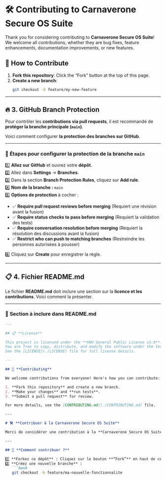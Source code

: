 # 🛠️ **Contributing to Carnaverone Secure OS Suite**

Thank you for considering contributing to **Carnaverone Secure OS Suite**! We welcome all contributions, whether they are bug fixes, feature enhancements, documentation improvements, or new features.

## 🚀 **How to Contribute**

1. **Fork this repository**: Click the “Fork” button at the top of this page.
2. **Create a new branch**: 
   ```bash
   git checkout -b feature/my-new-feature

---

## 🔥 **3. GitHub Branch Protection**
Pour contrôler les **contributions via pull requests**, il est recommandé de **protéger la branche principale (`main`)**.

Voici comment configurer **la protection des branches sur GitHub**.

---

### 📘 **Étapes pour configurer la protection de la branche `main`**

1️⃣ **Allez sur GitHub** et ouvrez votre **dépôt**.  
2️⃣ Allez dans **Settings** → **Branches**.  
3️⃣ Dans la section **Branch Protection Rules**, cliquez sur **Add rule**.  
4️⃣ **Nom de la branche :** `main`  
5️⃣ **Options de protection** à cocher :
   - ✅ **Require pull request reviews before merging** (Requiert une révision avant la fusion)  
   - ✅ **Require status checks to pass before merging** (Requiert la validation des tests)  
   - ✅ **Require conversation resolution before merging** (Requiert la résolution des discussions avant la fusion)  
   - ✅ **Restrict who can push to matching branches** (Restreindre les personnes autorisées à pousser)  

6️⃣ Cliquez sur **Create** pour enregistrer la règle.  

---

## 📋 **4. Fichier README.md**
Le fichier **README.md** doit inclure une section sur la **licence et les contributions**. Voici comment la présenter.

---

### 📁 **Section à inclure dans README.md**
```markdown
---

## 📋 **License**

This project is licensed under the **GNU General Public License v3.0**.  
You are free to copy, distribute, and modify the software under the terms of the license.  
See the [LICENSE](./LICENSE) file for full license details.

---

## 🤝 **Contributing**

We welcome contributions from everyone! Here's how you can contribute:

1. **Fork this repository** and create a new branch.
2. **Make your changes** and **run tests**.
3. **Submit a pull request** for review.

For more details, see the [CONTRIBUTING.md](./CONTRIBUTING.md) file.

---

# 🛠️ **Contribuer à la Carnaverone Secure OS Suite**

Merci de considérer une contribution à la **Carnaverone Secure OS Suite** ! Nous accueillons toutes les contributions, qu'il s'agisse de corrections de bogues, d'améliorations de fonctionnalités, de mises à jour de la documentation ou de nouvelles fonctionnalités.

---

## 🚀 **Comment contribuer ?**

1️⃣ **Forkez ce dépôt** : Cliquez sur le bouton **“Fork”** en haut de cette page.  
2️⃣ **Créez une nouvelle branche** : 
   ```bash
   git checkout -b feature/ma-nouvelle-fonctionnalite

